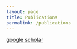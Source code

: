 ```yaml
---
layout: page
title: Publications
permalink: /publications
---
```


[google scholar](https://scholar.google.com/citations?user=ZHHGVn8AAAAJ&hl=en)
